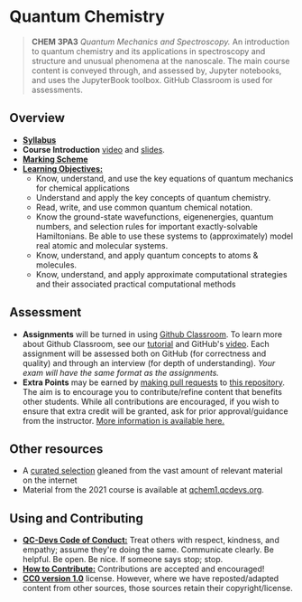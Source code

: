 # Quantum Chemistry

> **CHEM 3PA3** *Quantum Mechanics and Spectroscopy.* An introduction to quantum chemistry and its applications in spectroscopy and structure and unusual phenomena at the nanoscale. The main course content is conveyed through, and assessed by, Jupyter notebooks, and uses the JupyterBook toolbox. GitHub Classroom is used for assessments.

## Overview

- [**Syllabus**](https://github.com/QC-Edu/IntroQM2022/blob/master/documents/syllabus.pdf?raw=true)
- **Course Introduction** [video]() and [slides](presentations/intro.pdf?raw=true).
- [**Marking Scheme**](presentations/introQM?raw=true)
- [**Learning Objectives:**](documents/objectives.md)
  - Know, understand, and use the key equations of quantum mechanics for chemical applications
  - Understand and apply the key concepts of quantum chemistry.
  - Read, write, and use common quantum chemical notation.
  - Know the ground-state wavefunctions, eigenenergies, quantum numbers, and selection rules for important exactly-solvable Hamiltonians. Be able to use these systems to (approximately) model real atomic and molecular systems.
  - Know, understand, and apply quantum concepts to atoms & molecules.
  - Know, understand, and apply approximate computational strategies and their associated practical computational methods

## Assessment
- **Assignments** will be turned in using [Github Classroom](https://classroom.github.com/). To learn more about Github Classroom, see our [tutorial](ipynb/Tutorial_0.ipynb) and GitHub's [video](https://githubuniverse.com/content-library/github-classroom-101/). Each assignment will be assessed both on GitHub (for correctness and quality) and through an interview (for depth of understanding). *Your exam will have the same format as the assignments.*
- **Extra Points** may be earned by [making pull requests](contributing.md) to [this repository](https://github.com/QC-Edu/IntroQM2022). The aim is to encourage you to contribute/refine content that benefits other students. While all contributions are encouraged, if you wish to ensure that extra credit will be granted, ask for prior approval/guidance from the instructor. [More information is available here.](extracredit/overview.md)  

## Other resources

- A [curated selection](documents/refs.md) gleaned from the vast amount of relevant material on the internet
- Material from the 2021 course is available at  [qchem1.qcdevs.org](https://qchem1.qcdevs.org/). 

## Using and Contributing
- [**QC-Devs Code of Conduct:**](https://qcdevs.org/guidelines/QCDevsCodeOfConduct/) Treat others with respect, kindness, and empathy; assume they're doing the same. Communicate clearly. Be helpful. Be open. Be nice. If someone says stop; stop.
- [**How to Contribute:**](contributing.md) Contributions are accepted and encouraged!
- [**CC0 version 1.0**](LICENSE) license. However, where we have reposted/adapted content from other sources, those sources retain their copyright/license.
